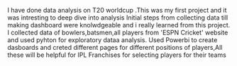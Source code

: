 I have done data analysis on T20 worldcup .This was my first project and it was intresting to deep dive into analysis Initial steps from collecting data till making dashboard were knolwdgeable and i really learned from this project. I collected data of bowlers,batsmen,all players from 'ESPN Cricket' website and used pyhton for exploratory dataa analysis. Used Powerbi to create dasboards and creted different pages for different positions of players,All these will be helpful for IPL Franchises for selecting players for their teams
